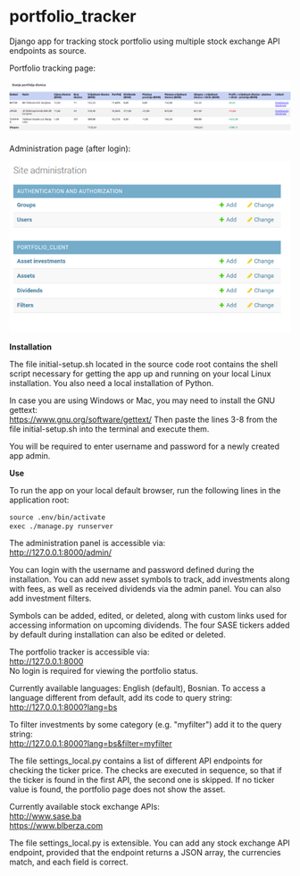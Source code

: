 # portfolio_tracker
Django app for tracking stock portfolio using multiple stock exchange API endpoints as source.

Portfolio tracking page:

![Alt text](portfolio_screenshots/portfolio.png?raw=true "Title")  

Administration page (after login):

![Alt text](portfolio_screenshots/admin-panel.png?raw=true "Title")  

**Installation**

The file initial-setup.sh located in the source code root contains the shell script necessary for getting the app up and running on your local Linux installation. You also need a local installation of Python. 

In case you are using Windows or Mac, you may need to install the GNU gettext:  
https://www.gnu.org/software/gettext/
Then paste the lines 3-8 from the file initial-setup.sh into the terminal and execute them.

You will be required to enter username and password for a newly created app admin.

**Use**

To run the app on your local default browser, run the following lines in the application root:
```
source .env/bin/activate
exec ./manage.py runserver
```

The administration panel is accessible via:  
http://127.0.0.1:8000/admin/  

You can login with the username and password defined during the installation. You can add new asset symbols to track, add investments along with fees, as well as received dividends via the admin panel. You can also add investment filters.

Symbols can be added, edited, or deleted, along with custom links used for accessing information on upcoming dividends. The four SASE tickers added by default during installation can also be edited or deleted.

The portfolio tracker is accessible via:  
http://127.0.0.1:8000  
No login is required for viewing the portfolio status.

Currently available languages: English (default), Bosnian. To access a language different from default, add its code to query string:  
http://127.0.0.1:8000?lang=bs  

To filter investments by some category (e.g. "myfilter") add it to the query string:  
http://127.0.0.1:8000?lang=bs&filter=myfilter  

The file settings_local.py contains a list of different API endpoints for checking the ticker price. The checks are executed in sequence, so that if the ticker is found in the first API, the second one is skipped. If no ticker value is found, the portfolio page does not show the asset.

Currently available stock exchange APIs:  
http://www.sase.ba  
https://www.blberza.com  

The file settings_local.py is extensible. You can add any stock exchange API endpoint, provided that the endpoint returns a JSON array, the currencies match, and each field is correct.
